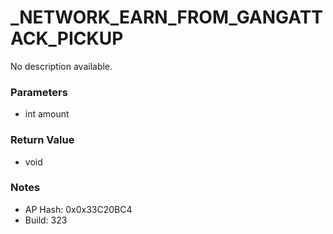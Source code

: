 # _NETWORK_EARN_FROM_GANGATTACK_PICKUP

No description available.

### Parameters
* int amount

### Return Value
* void

### Notes
* AP Hash: 0x0x33C20BC4
* Build: 323


